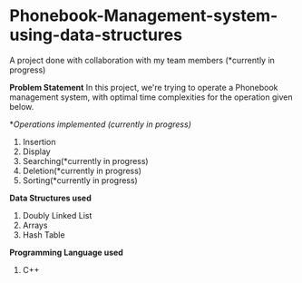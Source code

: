 # Phonebook-Management-system-using-data-structures

A project done with collaboration with my team members (*currently in progress)

**Problem Statement**
In this project, we're trying to operate a Phonebook management system, with optimal time complexities for the operation given below.

**Operations implemented (*currently in progress)**
1. Insertion
2. Display
3. Searching(*currently in progress)
4. Deletion(*currently in progress)
5. Sorting(*currently in progress)

****Data Structures used****
1. Doubly Linked List 
2. Arrays
3. Hash Table

**Programming Language used**
1. C++
